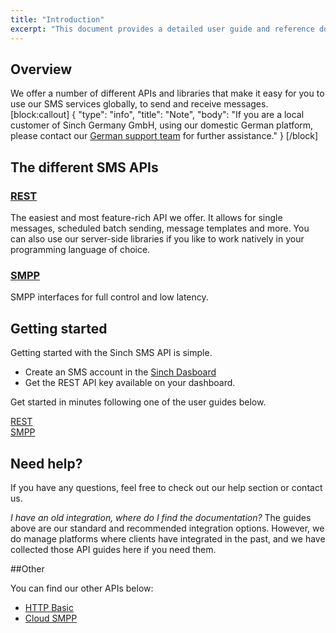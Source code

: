 ```yaml
---
title: "Introduction"
excerpt: "This document provides a detailed user guide and reference documentation on the Sinch SMS REST API. Find out more information about our SMS REST API now."
---
```

## Overview

We offer a number of different APIs and libraries that make it easy for you to use our SMS services globally, to send and receive messages.
[block:callout]
{
  "type": "info",
  "title": "Note",
  "body": "If you are a local customer of Sinch Germany GmbH, using our domestic German platform, please contact our [German support team](support-de@sinch.com) for further assistance."
}
[/block]
## The different SMS APIs

### [REST](doc:rest) 
The easiest and most feature-rich API we offer. It allows for single messages, scheduled batch sending, message templates and more. You can also use our server-side libraries if you like to work natively in your programming language of choice. 

### [SMPP](doc:smpp)
SMPP interfaces for full control and low latency. 

## Getting started
Getting started with the Sinch SMS API is simple.
- Create an SMS account in the [Sinch Dasboard](https://dashboard.sinch.com/#/signup "Sinch Dasboard")
- Get the REST API key available on your dashboard.

Get started in minutes following one of the user guides below.


<div class="magic-block-html">
    <div class="ug-links">
     <div class="row">
       <a href="./rest" class="col-md-6 ug-link">
         <div class="ug-title">
           <i class="fa fa-code"></i><span class="title">REST</span>
         </div>
       </a>
       <a href="./smpp" class="col-md-6 ug-link">
         <div class="ug-title">
           <i class="fa fa-mobile-phone"></i><span class="title">SMPP</span>
         </div>
       </a>
     </div>
   </div>
   
   
   <style>
   
   </style>
</div>


## Need help?
If you have any questions, feel free to check out our help section or contact us.

_I have an old integration, where do I find the documentation?_
The guides above are our standard and recommended integration options. However, we do manage platforms where clients have integrated in the past, and we have collected those API guides here if you need them.

##Other

You can find our other APIs below:

- [HTTP Basic](doc:http-basic) 
- [Cloud SMPP](doc:cloud-smpp)